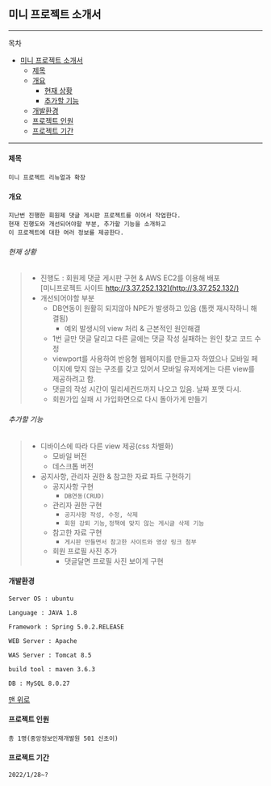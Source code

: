 ## 미니 프로젝트 소개서

---
목차
- [미니 프로젝트 소개서](#미니-프로젝트-소개서)
    - [제목](#제목)
    - [개요](#개요)
        - [현재 상황](#현재-상황)
        - [추가할 기능](#추가할-기능)
    - [개발환경](#개발환경)
    - [프로젝트 인원](#프로젝트-인원)
    - [프로젝트 기간](#프로젝트-기간)
---
#### 제목 
`미니 프로젝트 리뉴얼과 확장`
    
#### 개요
`지난번 진행한 회원제 댓글 게시판 프로젝트를 이어서 작업한다.`   
`현재 진행도와 개선되어야할 부분, 추가할 기능을 소개하고`   
`이 프로젝트에 대한 여러 정보를 제공한다.`
###### 현재 상황
> - 진행도 : 회원제 댓글 게시판 구현 & AWS EC2를 이용해 배포   
>   [미니프로젝트 사이트 http://3.37.252.132](http://3.37.252.132/)
> - 개선되어야할 부분
>   - DB연동이 원활히 되지않아 NPE가 발생하고 있음
>     (톰캣 재시작하니 해결됨)
>     - 예외 발생시의 view 처리 & 근본적인 원인해결
>   - 1번 글만 댓글 달리고 다른 글에는 댓글 작성 실패하는 원인 찾고 
>     코드 수정
>   - viewport를 사용하여 반응형 웹페이지를 만들고자 하였으나
>     모바일 페이지에 맞지 않는 구조를 갖고 있어서
>     모바일 유저에게는 다른 view를 제공하려고 함.
>   - 댓글의 작성 시간이 밀리세컨드까지 나오고 있음. 날짜 포맷 다시.
>   - 회원가입 실패 시 가입화면으로 다시 돌아가게 만들기
###### 추가할 기능
> - 디바이스에 따라 다른 view 제공(css 차별화)
>   - 모바일 버전
>   - 데스크톱 버전
> - 공지사항, 관리자 권한 & 참고한 자료 파트 구현하기
>   - 공지사항 구현
>     - `DB연동(CRUD)`
>   - 관리자 권한 구현
>     - `공지사항 작성, 수정, 삭제`
>     - `회원 강퇴 기능`, `정책에 맞지 않는 게시글 삭제 기능`  
>   - 참고한 자료 구현
>     - `게시판 만들면서 참고한 사이트와 영상 링크 첨부`
>   - 회원 프로필 사진 추가
>     - 댓글달면 프로필 사진 보이게 구현

#### 개발환경
    
    Server OS : ubuntu
    
    Language : JAVA 1.8
    
    Framework : Spring 5.0.2.RELEASE
    
    WEB Server : Apache
    
    WAS Server : Tomcat 8.5
    
    build tool : maven 3.6.3
    
    DB : MySQL 8.0.27

[맨 위로](#미니-프로젝트-소개서)

#### 프로젝트 인원
`총 1명(중앙정보인재개발원 501 신초이)`

#### 프로젝트 기간
`2022/1/28~?`